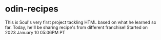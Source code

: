# odin-recipes
This is Soul's very first project tackling HTML based on what he learned so far. Today, he'll be sharing recipe's from different franchise! 
Started on 2023 January 10 05:06PM PT